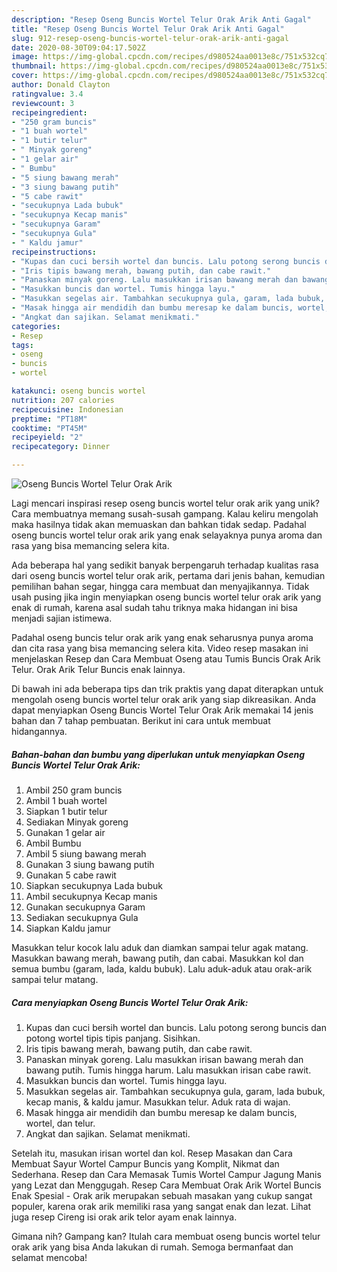 ```yaml
---
description: "Resep Oseng Buncis Wortel Telur Orak Arik Anti Gagal"
title: "Resep Oseng Buncis Wortel Telur Orak Arik Anti Gagal"
slug: 912-resep-oseng-buncis-wortel-telur-orak-arik-anti-gagal
date: 2020-08-30T09:04:17.502Z
image: https://img-global.cpcdn.com/recipes/d980524aa0013e8c/751x532cq70/oseng-buncis-wortel-telur-orak-arik-foto-resep-utama.jpg
thumbnail: https://img-global.cpcdn.com/recipes/d980524aa0013e8c/751x532cq70/oseng-buncis-wortel-telur-orak-arik-foto-resep-utama.jpg
cover: https://img-global.cpcdn.com/recipes/d980524aa0013e8c/751x532cq70/oseng-buncis-wortel-telur-orak-arik-foto-resep-utama.jpg
author: Donald Clayton
ratingvalue: 3.4
reviewcount: 3
recipeingredient:
- "250 gram buncis"
- "1 buah wortel"
- "1 butir telur"
- " Minyak goreng"
- "1 gelar air"
- " Bumbu"
- "5 siung bawang merah"
- "3 siung bawang putih"
- "5 cabe rawit"
- "secukupnya Lada bubuk"
- "secukupnya Kecap manis"
- "secukupnya Garam"
- "secukupnya Gula"
- " Kaldu jamur"
recipeinstructions:
- "Kupas dan cuci bersih wortel dan buncis. Lalu potong serong buncis dan potong wortel tipis tipis panjang. Sisihkan."
- "Iris tipis bawang merah, bawang putih, dan cabe rawit."
- "Panaskan minyak goreng. Lalu masukkan irisan bawang merah dan bawang putih. Tumis hingga harum. Lalu masukkan irisan cabe rawit."
- "Masukkan buncis dan wortel. Tumis hingga layu."
- "Masukkan segelas air. Tambahkan secukupnya gula, garam, lada bubuk, kecap manis, &amp; kaldu jamur. Masukkan telur. Aduk rata di wajan."
- "Masak hingga air mendidih dan bumbu meresap ke dalam buncis, wortel, dan telur."
- "Angkat dan sajikan. Selamat menikmati."
categories:
- Resep
tags:
- oseng
- buncis
- wortel

katakunci: oseng buncis wortel 
nutrition: 207 calories
recipecuisine: Indonesian
preptime: "PT18M"
cooktime: "PT45M"
recipeyield: "2"
recipecategory: Dinner

---
```



![Oseng Buncis Wortel Telur Orak Arik](https://img-global.cpcdn.com/recipes/d980524aa0013e8c/751x532cq70/oseng-buncis-wortel-telur-orak-arik-foto-resep-utama.jpg)

Lagi mencari inspirasi resep oseng buncis wortel telur orak arik yang unik? Cara membuatnya memang susah-susah gampang. Kalau keliru mengolah maka hasilnya tidak akan memuaskan dan bahkan tidak sedap. Padahal oseng buncis wortel telur orak arik yang enak selayaknya punya aroma dan rasa yang bisa memancing selera kita.

Ada beberapa hal yang sedikit banyak berpengaruh terhadap kualitas rasa dari oseng buncis wortel telur orak arik, pertama dari jenis bahan, kemudian pemilihan bahan segar, hingga cara membuat dan menyajikannya. Tidak usah pusing jika ingin menyiapkan oseng buncis wortel telur orak arik yang enak di rumah, karena asal sudah tahu triknya maka hidangan ini bisa menjadi sajian istimewa.

Padahal oseng buncis telur orak arik yang enak seharusnya punya aroma dan cita rasa yang bisa memancing selera kita. Video resep masakan ini menjelaskan Resep dan Cara Membuat Oseng atau Tumis Buncis Orak Arik Telur. Orak Arik Telur Buncis enak lainnya.


Di bawah ini ada beberapa tips dan trik praktis yang dapat diterapkan untuk mengolah oseng buncis wortel telur orak arik yang siap dikreasikan. Anda dapat menyiapkan Oseng Buncis Wortel Telur Orak Arik memakai 14 jenis bahan dan 7 tahap pembuatan. Berikut ini cara untuk membuat hidangannya.

<!--inarticleads1-->

##### Bahan-bahan dan bumbu yang diperlukan untuk menyiapkan Oseng Buncis Wortel Telur Orak Arik:

1. Ambil 250 gram buncis
1. Ambil 1 buah wortel
1. Siapkan 1 butir telur
1. Sediakan  Minyak goreng
1. Gunakan 1 gelar air
1. Ambil  Bumbu
1. Ambil 5 siung bawang merah
1. Gunakan 3 siung bawang putih
1. Gunakan 5 cabe rawit
1. Siapkan secukupnya Lada bubuk
1. Ambil secukupnya Kecap manis
1. Gunakan secukupnya Garam
1. Sediakan secukupnya Gula
1. Siapkan  Kaldu jamur


Masukkan telur kocok lalu aduk dan diamkan sampai telur agak matang. Masukkan bawang merah, bawang putih, dan cabai. Masukkan kol dan semua bumbu (garam, lada, kaldu bubuk). Lalu aduk-aduk atau orak-arik sampai telur matang. 

<!--inarticleads2-->

##### Cara menyiapkan Oseng Buncis Wortel Telur Orak Arik:

1. Kupas dan cuci bersih wortel dan buncis. Lalu potong serong buncis dan potong wortel tipis tipis panjang. Sisihkan.
1. Iris tipis bawang merah, bawang putih, dan cabe rawit.
1. Panaskan minyak goreng. Lalu masukkan irisan bawang merah dan bawang putih. Tumis hingga harum. Lalu masukkan irisan cabe rawit.
1. Masukkan buncis dan wortel. Tumis hingga layu.
1. Masukkan segelas air. Tambahkan secukupnya gula, garam, lada bubuk, kecap manis, &amp; kaldu jamur. Masukkan telur. Aduk rata di wajan.
1. Masak hingga air mendidih dan bumbu meresap ke dalam buncis, wortel, dan telur.
1. Angkat dan sajikan. Selamat menikmati.


Setelah itu, masukan irisan wortel dan kol. Resep Masakan dan Cara Membuat Sayur Wortel Campur Buncis yang Komplit, Nikmat dan Sederhana. Resep dan Cara Memasak Tumis Wortel Campur Jagung Manis yang Lezat dan Menggugah. Resep Cara Membuat Orak Arik Wortel Buncis Enak Spesial - Orak arik merupakan sebuah masakan yang cukup sangat populer, karena orak arik memiliki rasa yang sangat enak dan lezat. Lihat juga resep Cireng isi orak arik telor ayam enak lainnya. 

Gimana nih? Gampang kan? Itulah cara membuat oseng buncis wortel telur orak arik yang bisa Anda lakukan di rumah. Semoga bermanfaat dan selamat mencoba!
